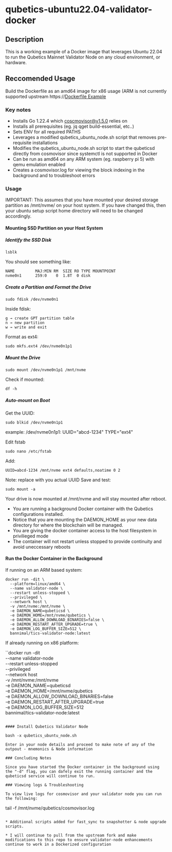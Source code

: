 # qubetics-ubuntu22.04-validator-docker

## Description
This is a working example of a Docker image that leverages Ubuntu 22.04 to run the Qubetics Mainnet Validator Node on any cloud environment, or hardware. 

## Reccomended Usage
Build the Dockerfile as an amd64 image for x86 usage (ARM is not currently supported upstream https://[Dockerfile Example](https://github.com/ericbannon/qubetics-ubuntu22.04-validator-docker/blob/main/Dockerfile)

### Key notes

* Installs Go 1.22.4 which coscmovisor@v1.5.0 relies on
* Installs all prerequisites (eg. jq qget build-essential, etc..)
* Sets ENV for all required PATHS
* Leverages a modified qubetics_ubuntu_node.sh script that removes pre-requisite installations
* Modifies the qubetics_ubuntu_node.sh script to start the qubeticsd directly from cosmovisor since systemctl is not supported in Docker
* Can be run as amd64 on any ARM system (eg. raspberry pi 5) with qemu emulation enabled
* Creates a cosmovisor.log for viewing the block indexing in the background and to troubleshoot errors

### Usage

IMPORTANT: This assumes that you have mounted your desired storage partition as /mnt/nvme/ on your host system. If you have changed this, then your ubuntu setup script home directory will need to be changed accordingly.

#### Mounting SSD Partition on your Host System

##### Identify the SSD Disk

```
lsblk
```
You should see something like:

```
NAME         MAJ:MIN RM  SIZE RO TYPE MOUNTPOINT
nvme0n1      259:0    0  1.8T  0 disk
```
##### Create a Partition and Format the Drive

```
sudo fdisk /dev/nvme0n1
```
Inside fdisk:
```
g → create GPT partition table
n → new partition
w → write and exit
```
Format as ext4:
```
sudo mkfs.ext4 /dev/nvme0n1p1
```
##### Mount the Drive
```
sudo mount /dev/nvme0n1p1 /mnt/nvme
```
Check if mounted:
```
df -h
```
##### Auto-mount on Boot

Get the UUID:
```
sudo blkid /dev/nvme0n1p1
```
example: /dev/nvme0n1p1: UUID="abcd-1234" TYPE="ext4"

Edit fstab
```
sudo nano /etc/fstab
```
Add:
```
UUID=abcd-1234 /mnt/nvme ext4 defaults,noatime 0 2
```
Note: replace with you actual UUID
Save and test:
```
sudo mount -a
```
Your drive is now mounted at /mnt/nvme and will stay mounted after reboot.

* You are running a background Docker container with the Qubetics configurations installed. 
* Notice that you are mounting the DAEMON_HOME as your new data directory for where the blockchain will be managed. 
* You are giving the docker container access to the host filesystem in privilieged mode
* The container will not restart unless stopped to provide continuity and avoid uneccessary reboots

#### Run the Docker Container in the Background

If running on an ARM based system:

```
docker run -dit \
  --platform=linux/amd64 \
  --name validator-node \
  --restart unless-stopped \
  --privileged \
  --network host \
  -v /mnt/nvme:/mnt/nvme \
  -e DAEMON_NAME=qubeticsd \
  -e DAEMON_HOME=/mnt/nvme/qubetics \
  -e DAEMON_ALLOW_DOWNLOAD_BINARIES=false \
  -e DAEMON_RESTART_AFTER_UPGRADE=true \
  -e DAEMON_LOG_BUFFER_SIZE=512 \
  bannimal/tics-validator-node:latest
```

If already running on x86 platform:

``docker run -dit \
  --name validator-node \
  --restart unless-stopped \
  --privileged \
  --network host \
  -v /mnt/nvme:/mnt/nvme \
  -e DAEMON_NAME=qubeticsd \
  -e DAEMON_HOME=/mnt/nvme/qubetics \
  -e DAEMON_ALLOW_DOWNLOAD_BINARIES=false \
  -e DAEMON_RESTART_AFTER_UPGRADE=true \
  -e DAEMON_LOG_BUFFER_SIZE=512 \
  bannimal/tics-validator-node:latest
```

#### Install Qubetics Validator Node

bash -x qubetics_ubuntu_node.sh

Enter in your node details and proceed to make note of any of the outpout - mnemonics & Node information

### Concluding Notes 

Since you have started the Docker container in the background using the "-d" flag, you can dafely exit the running container and the qubeticsd service will continue to run.

### Viewing logs & Troubleshooting

To view live logs for cosmovisor and your validator node you can run the following:

```
tail -f /mnt/nvme/qubetics/cosmovisor.log
```

* Additional scripts added for fast_sync to snapshotter & node upgrade scripts.

* I will continue to pull from the upstream fork and make modifications to this repo to ensure validator-node enhancements continue to work in a Dockerized configuration

